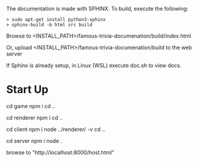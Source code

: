 The documentation is made with SPHINX.
To build, execute the following:

```
> sudo apt-get install python3-sphinx
> sphinx-build -b html src build
```

Browse to <INSTALL_PATH>/famous-trivia-documenation/build/index.html

Or, upload <INSTALL_PATH>/famous-trivia-documenation/build to the web server

If Sphinx is already setup, in Linux (WSL) execute doc.sh to view docs.

Start Up
========

cd game
npm i
cd ..

cd renderer
npm i
cd ..

cd client
npm i
node ../renderer/ -v
cd ..

cd server
npm i
node .

browse to "http://localhost:8000/host.html"